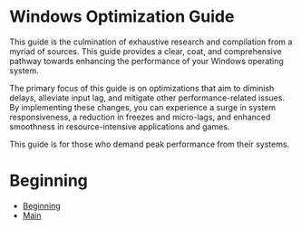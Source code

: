# Windows Optimization Guide
This guide is the culmination of exhaustive research and compilation from a myriad of sources. This guide provides a clear, coat, and comprehensive pathway towards enhancing the performance of your Windows operating system.

The primary focus of this guide is on optimizations that aim to diminish delays, alleviate input lag, and mitigate other performance-related issues. By implementing these changes, you can experience a surge in system responsiveness, a reduction in freezes and micro-lags, and enhanced smoothness in resource-intensive applications and games.

This guide is for those who demand peak performance from their systems.

# Beginning

- [Beginning](https://github.com/larelgit/windowsop/blob/main/Main/Readme/Beginning.md)
- [Main](https://github.com/larelgit/windowsop/blob/main/Main/Readme/Main.md)

